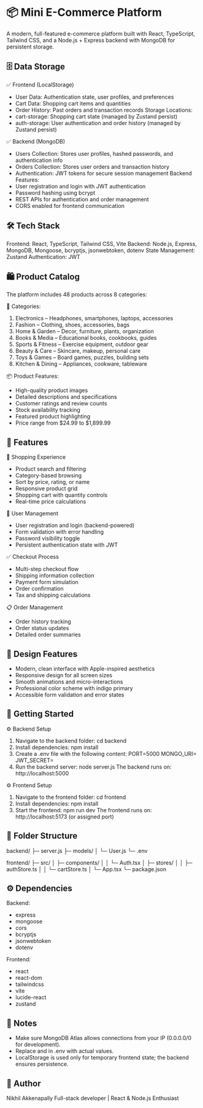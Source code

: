 # 📦 Mini E-Commerce Platform
A modern, full-featured e-commerce platform built with React, TypeScript, Tailwind CSS, and a Node.js + Express backend with MongoDB for persistent storage.

## 🗄️ Data Storage
✅ Frontend (LocalStorage)
- User Data: Authentication state, user profiles, and preferences
- Cart Data: Shopping cart items and quantities
- Order History: Past orders and transaction records
Storage Locations:
- cart-storage: Shopping cart state (managed by Zustand persist)
- auth-storage: User authentication and order history (managed by Zustand persist)

✅ Backend (MongoDB)
- Users Collection: Stores user profiles, hashed passwords, and authentication info
- Orders Collection: Stores user orders and transaction history
- Authentication: JWT tokens for secure session management
Backend Features:
- User registration and login with JWT authentication
- Password hashing using bcrypt
- REST APIs for authentication and order management
- CORS enabled for frontend communication

## 🛠️ Tech Stack
Frontend: React, TypeScript, Tailwind CSS, Vite
Backend: Node.js, Express, MongoDB, Mongoose, bcryptjs, jsonwebtoken, dotenv
State Management: Zustand
Authentication: JWT

## 🛍️ Product Catalog
The platform includes 48 products across 8 categories:

📂 Categories:
1. Electronics – Headphones, smartphones, laptops, accessories
2. Fashion – Clothing, shoes, accessories, bags
3. Home & Garden – Decor, furniture, plants, organization
4. Books & Media – Educational books, cookbooks, guides
5. Sports & Fitness – Exercise equipment, outdoor gear
6. Beauty & Care – Skincare, makeup, personal care
7. Toys & Games – Board games, puzzles, building sets
8. Kitchen & Dining – Appliances, cookware, tableware

📦 Product Features:
- High-quality product images
- Detailed descriptions and specifications
- Customer ratings and review counts
- Stock availability tracking
- Featured product highlighting
- Price range from $24.99 to $1,899.99

## 🔧 Features
🛒 Shopping Experience
- Product search and filtering
- Category-based browsing
- Sort by price, rating, or name
- Responsive product grid
- Shopping cart with quantity controls
- Real-time price calculations

👥 User Management
- User registration and login (backend-powered)
- Form validation with error handling
- Password visibility toggle
- Persistent authentication state with JWT

✅ Checkout Process
- Multi-step checkout flow
- Shipping information collection
- Payment form simulation
- Order confirmation
- Tax and shipping calculations

📋 Order Management
- Order history tracking
- Order status updates
- Detailed order summaries

## 🎨 Design Features
- Modern, clean interface with Apple-inspired aesthetics
- Responsive design for all screen sizes
- Smooth animations and micro-interactions
- Professional color scheme with indigo primary
- Accessible form validation and error states

## 🚀 Getting Started
⚙ Backend Setup
1. Navigate to the backend folder:
cd backend
2. Install dependencies:
npm install
3. Create a .env file with the following content:
PORT=5000
MONGO_URI=<your-mongodb-connection-string>
JWT_SECRET=<your-secret-key>
4. Run the backend server:
node server.js
The backend runs on: http://localhost:5000

⚙ Frontend Setup
1. Navigate to the frontend folder:
cd frontend
2. Install dependencies:
npm install
3. Start the frontend:
npm run dev
The frontend runs on: http://localhost:5173 (or assigned port)

## 📁 Folder Structure
backend/
├─ server.js
├─ models/
│  └─ User.js
└─ .env

frontend/
├─ src/
│  ├─ components/
│  │  └─ Auth.tsx
│  ├─ stores/
│  │  ├─ authStore.ts
│  │  └─ cartStore.ts
│  └─ App.tsx
└─ package.json

## ⚙ Dependencies
Backend:
- express
- mongoose
- cors
- bcryptjs
- jsonwebtoken
- dotenv

Frontend:
- react
- react-dom
- tailwindcss
- vite
- lucide-react
- zustand

## 📝 Notes
- Make sure MongoDB Atlas allows connections from your IP (0.0.0.0/0 for development).
- Replace <your-mongodb-connection-string> and <your-secret-key> in .env with actual values.
- LocalStorage is used only for temporary frontend state; the backend ensures persistence.

## 👤 Author
Nikhil Akkenapally
Full-stack developer | React & Node.js Enthusiast
